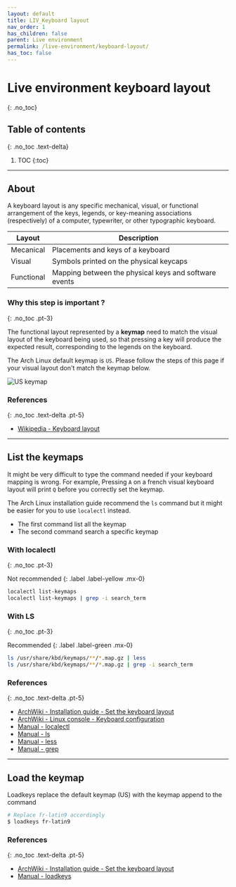 ```yaml
---
layout: default
title: LIV_Keyboard layout
nav_order: 1
has_children: false
parent: Live environment
permalink: /live-environment/keyboard-layout/
has_toc: false
---
```


# Live environment keyboard layout
{: .no_toc}

## Table of contents
{: .no_toc .text-delta}

1. TOC
{:toc}

---

## About

A keyboard layout is any specific mechanical, visual, or functional arrangement of the keys, legends, or key-meaning associations (respectively) of a computer, typewriter, or other typographic keyboard.

| Layout     | Description                                           |
| ---------- | ----------------------------------------------------- |
| Mecanical  | Placements and keys of a keyboard                     |
| Visual     | Symbols printed on the physical keycaps               |
| Functional | Mapping between the physical keys and software events |

### Why this step is important ?
{: .no_toc .pt-3}

The functional layout represented by a **keymap** need to match the visual layout of the keyboard being used, so that pressing a key will produce the expected result, corresponding to the legends on the keyboard.

The Arch Linux default keymap is `US`. Please follow the steps of this page if your visual layout don't match the keymap below.

![US keymap](https://upload.wikimedia.org/wikipedia/commons/5/51/KB_United_States-NoAltGr.svg)

### References
{: .no_toc .text-delta .pt-5}

- [Wikipedia - Keyboard layout](https://en.wikipedia.org/wiki/Keyboard_layout)

---

## List the keymaps

It might be very difficult to type the command needed if your keyboard mapping is wrong. For example, Pressing `A` on a french visual keyboard layout will print `Q` before you correctly set the keymap.

The Arch Linux installation guide recommend the `ls` command but it might be easier for you to use `localectl` instead.

- The first command list all the keymap
- The second command search a specific keymap

### With localectl
{: .no_toc .pt-3}

Not recommended
{: .label .label-yellow .mx-0}

```bash
localectl list-keymaps
localectl list-keymaps | grep -i search_term
```

### With LS
{: .no_toc .pt-3}

Recommended
{: .label .label-green .mx-0}

```bash
ls /usr/share/kbd/keymaps/**/*.map.gz | less
ls /usr/share/kbd/keymaps/**/*.map.gz | grep -i search_term
```

### References
{: .no_toc .text-delta .pt-5}

- [ArchWiki - Installation guide - Set the keyboard layout](https://wiki.archlinux.org/index.php/Installation_guide#Set_the_keyboard_layout)
- [ArchWiki - Linux console - Keyboard configuration](https://wiki.archlinux.org/index.php/Linux_console/Keyboard_configuration)
- [Manual - localectl](https://jlk.fjfi.cvut.cz/arch/manpages/man/core/systemd/localectl.1.en)
- [Manual - ls](https://jlk.fjfi.cvut.cz/arch/manpages/man/core/coreutils/ls.1.en)
- [Manual - less](https://jlk.fjfi.cvut.cz/arch/manpages/man/core/less/less.1.en)
- [Manual - grep](https://jlk.fjfi.cvut.cz/arch/manpages/man/core/grep/grep.1.en)

---

## Load the keymap

Loadkeys replace the default keymap (US) with the keymap append to the command

```bash
# Replace fr-latin9 accordingly
$ loadkeys fr-latin9
```

### References
{: .no_toc .text-delta .pt-5}

- [ArchWiki - Installation guide - Set the keyboard layout](https://wiki.archlinux.org/index.php/Installation_guide#Set_the_keyboard_layout)
- [Manual - loadkeys](https://jlk.fjfi.cvut.cz/arch/manpages/man/loadkeys.1)
